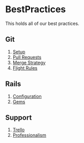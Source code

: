BestPractices
=============

This holds all of our best practices.

## Git

1. [Setup](git/setup.md)
2. [Pull Requests](git/pull-requests.md)
3. [Merge Strategy](git/merge-strategy.md)
4. [Flight Rules](https://github.com/k88hudson/git-flight-rules)

## Rails

1. [Configuration](rails/configuration.md)
1. [Gems](rails/gems.md)

## Support

1. [Trello](support/using_trello_for_support.md)
1. [Professionalism](support/professionalism.md)
